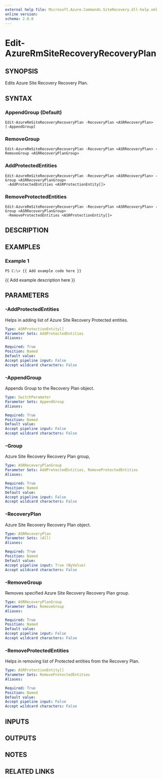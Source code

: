 ```yaml
---
external help file: Microsoft.Azure.Commands.SiteRecovery.dll-help.xml
online version: 
schema: 2.0.0
---
```


# Edit-AzureRmSiteRecoveryRecoveryPlan
## SYNOPSIS
Edits Azure Site Recovery Recovery Plan.

## SYNTAX

### AppendGroup (Default)
```
Edit-AzureRmSiteRecoveryRecoveryPlan -RecoveryPlan <ASRRecoveryPlan> [-AppendGroup]
```

### RemoveGroup
```
Edit-AzureRmSiteRecoveryRecoveryPlan -RecoveryPlan <ASRRecoveryPlan> -RemoveGroup <ASRRecoveryPlanGroup>
```

### AddProtectedEntities
```
Edit-AzureRmSiteRecoveryRecoveryPlan -RecoveryPlan <ASRRecoveryPlan> -Group <ASRRecoveryPlanGroup>
 -AddProtectedEntities <ASRProtectionEntity[]>
```

### RemoveProtectedEntities
```
Edit-AzureRmSiteRecoveryRecoveryPlan -RecoveryPlan <ASRRecoveryPlan> -Group <ASRRecoveryPlanGroup>
 -RemoveProtectedEntities <ASRProtectionEntity[]>
```

## DESCRIPTION

## EXAMPLES

### Example 1
```
PS C:\> {{ Add example code here }}
```

{{ Add example description here }}

## PARAMETERS

### -AddProtectedEntities
Helps in adding list of Azure Site Recovery Protected entities.

```yaml
Type: ASRProtectionEntity[]
Parameter Sets: AddProtectedEntities
Aliases: 

Required: True
Position: Named
Default value: 
Accept pipeline input: False
Accept wildcard characters: False
```

### -AppendGroup
Appends Group to the Recovery Plan object.

```yaml
Type: SwitchParameter
Parameter Sets: AppendGroup
Aliases: 

Required: True
Position: Named
Default value: 
Accept pipeline input: False
Accept wildcard characters: False
```

### -Group
Azure Site Recovery Recovery Plan group,

```yaml
Type: ASRRecoveryPlanGroup
Parameter Sets: AddProtectedEntities, RemoveProtectedEntities
Aliases: 

Required: True
Position: Named
Default value: 
Accept pipeline input: False
Accept wildcard characters: False
```

### -RecoveryPlan
Azure Site Recovery Recovery Plan object.

```yaml
Type: ASRRecoveryPlan
Parameter Sets: (All)
Aliases: 

Required: True
Position: Named
Default value: 
Accept pipeline input: True (ByValue)
Accept wildcard characters: False
```

### -RemoveGroup
Removes specified Azure Site Recovery Recovery Plan group.

```yaml
Type: ASRRecoveryPlanGroup
Parameter Sets: RemoveGroup
Aliases: 

Required: True
Position: Named
Default value: 
Accept pipeline input: False
Accept wildcard characters: False
```

### -RemoveProtectedEntities
Helps in removing list of Protected entities from the Recovery Plan.

```yaml
Type: ASRProtectionEntity[]
Parameter Sets: RemoveProtectedEntities
Aliases: 

Required: True
Position: Named
Default value: 
Accept pipeline input: False
Accept wildcard characters: False
```

## INPUTS

## OUTPUTS

## NOTES

## RELATED LINKS

